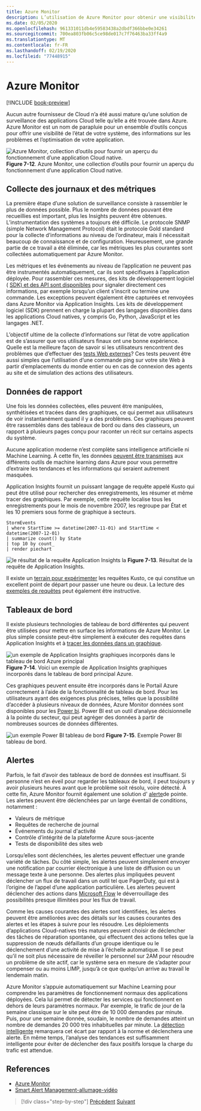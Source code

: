 ```yaml
---
title: Azure Monitor
description: L’utilisation de Azure Monitor pour obtenir une visibilité de votre système est en cours d’exécution.
ms.date: 02/05/2020
ms.openlocfilehash: 961331011db4e59583438a2dbdf366bbe0e34261
ms.sourcegitcommit: 700ea803fb06c5ce98de017c7f76463ba33ff4a9
ms.translationtype: MT
ms.contentlocale: fr-FR
ms.lasthandoff: 02/19/2020
ms.locfileid: "77448915"
---
```

# <a name="azure-monitor"></a>Azure Monitor

[!INCLUDE [book-preview](../../../includes/book-preview.md)]

Aucun autre fournisseur de Cloud n’a été aussi mature qu’une solution de surveillance des applications Cloud telle qu’elle a été trouvée dans Azure. Azure Monitor est un nom de parapluie pour un ensemble d’outils conçus pour offrir une visibilité de l’état de votre système, des informations sur les problèmes et l’optimisation de votre application.

![Azure Monitor, collection d’outils pour fournir un aperçu du fonctionnement d’une application Cloud native.](./media/azure-monitor.png)
**Figure 7-12**. Azure Monitor, une collection d’outils pour fournir un aperçu du fonctionnement d’une application Cloud native.

## <a name="gathering-logs-and-metrics"></a>Collecte des journaux et des métriques

La première étape d’une solution de surveillance consiste à rassembler le plus de données possible. Plus le nombre de données pouvant être recueillies est important, plus les Insights peuvent être obtenues. L’instrumentation des systèmes a toujours été difficile. Le protocole SNMP (simple Network Management Protocol) était le protocole Gold standard pour la collecte d’informations au niveau de l’ordinateur, mais il nécessitait beaucoup de connaissance et de configuration. Heureusement, une grande partie de ce travail a été éliminée, car les métriques les plus courantes sont collectées automatiquement par Azure Monitor.

Les métriques et les événements au niveau de l’application ne peuvent pas être instrumentés automatiquement, car ils sont spécifiques à l’application déployée. Pour rassembler ces mesures, des kits de développement logiciel ( [SDK) et des API sont disponibles](https://docs.microsoft.com/azure/azure-monitor/app/api-custom-events-metrics) pour signaler directement ces informations, par exemple lorsqu’un client s’inscrit ou termine une commande. Les exceptions peuvent également être capturées et renvoyées dans Azure Monitor via Application Insights. Les kits de développement logiciel (SDK) prennent en charge la plupart des langages disponibles dans les applications Cloud natives, y compris Go, Python, JavaScript et les langages .NET.

L’objectif ultime de la collecte d’informations sur l’état de votre application est de s’assurer que vos utilisateurs finaux ont une bonne expérience. Quelle est la meilleure façon de savoir si les utilisateurs rencontrent des problèmes que d’effectuer des [tests Web externes](https://docs.microsoft.com/azure/azure-monitor/app/monitor-web-app-availability)? Ces tests peuvent être aussi simples que l’utilisation d’une commande ping sur votre site Web à partir d’emplacements du monde entier ou en cas de connexion des agents au site et de simulation des actions des utilisateurs.

## <a name="reporting-data"></a>Données de rapport

Une fois les données collectées, elles peuvent être manipulées, synthétisées et tracées dans des graphiques, ce qui permet aux utilisateurs de voir instantanément quand il y a des problèmes. Ces graphiques peuvent être rassemblés dans des tableaux de bord ou dans des classeurs, un rapport à plusieurs pages conçu pour raconter un récit sur certains aspects du système.

Aucune application moderne n’est complète sans intelligence artificielle ni Machine Learning. À cette fin, les données [peuvent être transmises](https://www.youtube.com/watch?v=Cuza-I1g9tw) aux différents outils de machine learning dans Azure pour vous permettre d’extraire les tendances et les informations qui seraient autrement masquées.

Application Insights fournit un puissant langage de requête appelé Kusto qui peut être utilisé pour rechercher des enregistrements, les résumer et même tracer des graphiques. Par exemple, cette requête localise tous les enregistrements pour le mois de novembre 2007, les regroupe par État et les 10 premiers sous forme de graphique à secteurs.

```kusto
StormEvents
| where StartTime >= datetime(2007-11-01) and StartTime < datetime(2007-12-01)
| summarize count() by State
| top 10 by count_
| render piechart
```

![le résultat de la requête Application Insights](./media/azure-monitor.png)
la **Figure 7-13**. Résultat de la requête de Application Insights.

Il existe un [terrain pour expérimenter](https://dataexplorer.azure.com/clusters/help/databases/Samples) les requêtes Kusto, ce qui constitue un excellent point de départ pour passer une heure ou deux. La lecture des [exemples de requêtes](https://docs.microsoft.com/azure/kusto/query/samples) peut également être instructive.

## <a name="dashboards"></a>Tableaux de bord

Il existe plusieurs technologies de tableau de bord différentes qui peuvent être utilisées pour mettre en surface les informations de Azure Monitor. Le plus simple consiste peut-être simplement à exécuter des requêtes dans Application Insights et à [tracer les données dans un graphique](https://docs.microsoft.com/azure/azure-monitor/learn/tutorial-app-dashboards).

![un exemple de Application Insights graphiques incorporés dans le tableau de bord Azure principal](./media/azure-monitor.png)
**Figure 7-14**. Voici un exemple de Application Insights graphiques incorporés dans le tableau de bord principal Azure.

Ces graphiques peuvent ensuite être incorporés dans le Portail Azure correctement à l’aide de la fonctionnalité de tableau de bord. Pour les utilisateurs ayant des exigences plus précises, telles que la possibilité d’accéder à plusieurs niveaux de données, Azure Monitor données sont disponibles pour les [Power bi](https://powerbi.microsoft.com/). Power BI est un outil d’analyse décisionnelle à la pointe du secteur, qui peut agréger des données à partir de nombreuses sources de données différentes.

![un exemple Power BI tableau de bord](./media/azure-monitor.png)
**Figure 7-15**. Exemple Power BI tableau de bord.

## <a name="alerts"></a>Alertes

Parfois, le fait d’avoir des tableaux de bord de données est insuffisant. Si personne n’est en éveil pour regarder les tableaux de bord, il peut toujours y avoir plusieurs heures avant que le problème soit résolu, voire détecté. À cette fin, Azure Monitor fournit également une solution d' [alerte](https://docs.microsoft.com/azure/azure-monitor/platform/alerts-overview)de pointe. Les alertes peuvent être déclenchées par un large éventail de conditions, notamment :

- Valeurs de métrique
- Requêtes de recherche de journal
- Événements du journal d'activité
- Contrôle d’intégrité de la plateforme Azure sous-jacente
- Tests de disponibilité des sites web

Lorsqu’elles sont déclenchées, les alertes peuvent effectuer une grande variété de tâches. Du côté simple, les alertes peuvent simplement envoyer une notification par courrier électronique à une liste de diffusion ou un message texte à une personne. Des alertes plus impliquées peuvent déclencher un flux de travail dans un outil tel que PagerDuty, qui est à l’origine de l’appel d’une application particulière. Les alertes peuvent déclencher des actions dans [Microsoft Flow](https://flow.microsoft.com/) le déverrouillage des possibilités presque illimitées pour les flux de travail.

Comme les causes courantes des alertes sont identifiées, les alertes peuvent être améliorées avec des détails sur les causes courantes des alertes et les étapes à suivre pour les résoudre. Les déploiements d’applications Cloud-natives très matures peuvent choisir de déclencher des tâches de réparation spontanée, qui effectuent des actions telles que la suppression de nœuds défaillants d’un groupe identique ou le déclenchement d’une activité de mise à l’échelle automatique. Il se peut qu’il ne soit plus nécessaire de réveiller le personnel sur 2AM pour résoudre un problème de site actif, car le système sera en mesure de s’adapter pour compenser ou au moins LIMP, jusqu’à ce que quelqu’un arrive au travail le lendemain matin.

Azure Monitor s’appuie automatiquement sur Machine Learning pour comprendre les paramètres de fonctionnement normaux des applications déployées. Cela lui permet de détecter les services qui fonctionnent en dehors de leurs paramètres normaux. Par exemple, le trafic de jour de la semaine classique sur le site peut être de 10 000 demandes par minute. Puis, pour une semaine donnée, soudain, le nombre de demandes atteint un nombre de demandes 20 000 très inhabituelles par minute. La [détection intelligente](https://docs.microsoft.com/azure/azure-monitor/app/proactive-diagnostics) remarquera cet écart par rapport à la norme et déclenchera une alerte. En même temps, l’analyse des tendances est suffisamment intelligente pour éviter de déclencher des faux positifs lorsque la charge du trafic est attendue.

## <a name="references"></a>References

- [Azure Monitor](https://docs.microsoft.com/azure/azure-monitor/overview)
- [Smart Alert Management-allumage-vidéo](https://oxfordcomputergroup.com/resourceso365-security-native-cloud-authentication/)

>[!div class="step-by-step"]
>[Précédent](monitoring-azure-kubernetes.md)
>[Suivant](identity.md)
